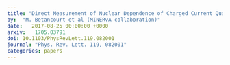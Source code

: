 ```yaml
---
title: "Direct Measurement of Nuclear Dependence of Charged Current Quasielasticlike Neutrino Interactions Using MINERvA"
by:  "M. Betancourt et al (MINERvA collaboration)"
date:   2017-08-25 00:00:00 +0000
arxiv:   1705.03791
doi: 10.1103/PhysRevLett.119.082001
journal: "Phys. Rev. Lett. 119, 082001"
categories: papers
---
```



